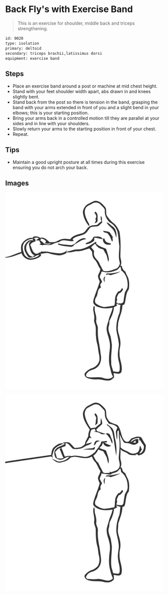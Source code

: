 # Back Fly's with Exercise Band
> This is an exercise for shoulder, middle back and triceps strengthening.

``` 
id: 0020 
type: isolation 
primary: deltoid 
secondary: triceps brachii,latissimus dorsi 
equipment: exercise band 
``` 

## Steps

 - Place an exercise band around a post or machine at mid chest height.
 - Stand with your feet shoulder width apart, abs drawn in and knees slightly bent.
 - Stand back from the post so there is tension in the band, grasping the band with your arms extended in front of you and a slight bend in your elbows; this is your starting position.
 - Bring your arms back in a controlled motion till they are parallel at your sides and in line with your shoulders.
 - Slowly return your arms to the starting position in front of your chest.
 - Repeat.

## Tips

 - Maintain a good upright posture at all times during this exercise ensuring you do not arch your back.

## Images

![](./../svg/0020-relaxation.svg)

![](./../svg/0020-tension.svg)
